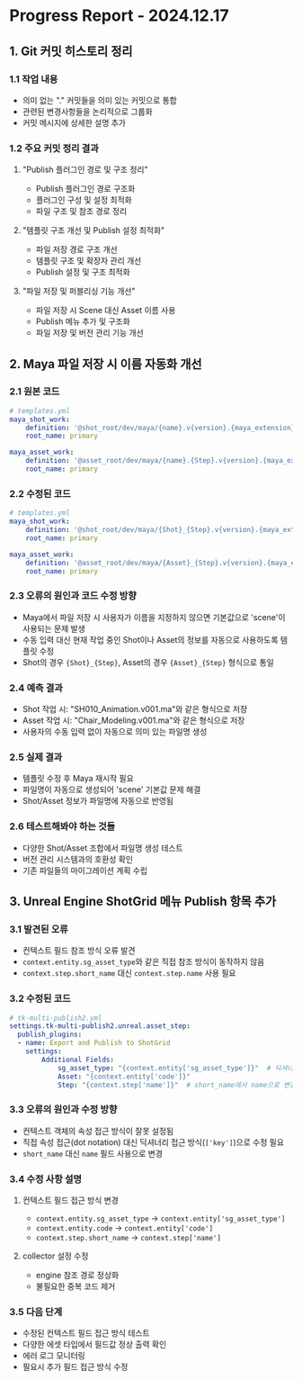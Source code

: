 # Progress Report - 2024.12.17

## 1. Git 커밋 히스토리 정리

### 1.1 작업 내용
- 의미 없는 "." 커밋들을 의미 있는 커밋으로 통합
- 관련된 변경사항들을 논리적으로 그룹화
- 커밋 메시지에 상세한 설명 추가

### 1.2 주요 커밋 정리 결과
1. "Publish 플러그인 경로 및 구조 정리"
   - Publish 플러그인 경로 구조화
   - 플러그인 구성 및 설정 최적화
   - 파일 구조 및 참조 경로 정리

2. "템플릿 구조 개선 및 Publish 설정 최적화"
   - 파일 저장 경로 구조 개선
   - 템플릿 구조 및 확장자 관리 개선
   - Publish 설정 및 구조 최적화

3. "파일 저장 및 퍼블리싱 기능 개선"
   - 파일 저장 시 Scene 대신 Asset 이름 사용
   - Publish 메뉴 추가 및 구조화
   - 파일 저장 및 버전 관리 기능 개선

## 2. Maya 파일 저장 시 이름 자동화 개선

### 2.1 원본 코드
```yaml
# templates.yml
maya_shot_work:
    definition: '@shot_root/dev/maya/{name}.v{version}.{maya_extension}'
    root_name: primary

maya_asset_work:
    definition: '@asset_root/dev/maya/{name}.{Step}.v{version}.{maya_extension}'
    root_name: primary
```

### 2.2 수정된 코드
```yaml
# templates.yml
maya_shot_work:
    definition: '@shot_root/dev/maya/{Shot}_{Step}.v{version}.{maya_extension}'
    root_name: primary

maya_asset_work:
    definition: '@asset_root/dev/maya/{Asset}_{Step}.v{version}.{maya_extension}'
    root_name: primary
```

### 2.3 오류의 원인과 코드 수정 방향
- Maya에서 파일 저장 시 사용자가 이름을 지정하지 않으면 기본값으로 'scene'이 사용되는 문제 발생
- 수동 입력 대신 현재 작업 중인 Shot이나 Asset의 정보를 자동으로 사용하도록 템플릿 수정
- Shot의 경우 `{Shot}_{Step}`, Asset의 경우 `{Asset}_{Step}` 형식으로 통일

### 2.4 예측 결과
- Shot 작업 시: "SH010_Animation.v001.ma"와 같은 형식으로 저장
- Asset 작업 시: "Chair_Modeling.v001.ma"와 같은 형식으로 저장
- 사용자의 수동 입력 없이 자동으로 의미 있는 파일명 생성

### 2.5 실제 결과
- 템플릿 수정 후 Maya 재시작 필요
- 파일명이 자동으로 생성되어 'scene' 기본값 문제 해결
- Shot/Asset 정보가 파일명에 자동으로 반영됨

### 2.6 테스트해봐야 하는 것들
- 다양한 Shot/Asset 조합에서 파일명 생성 테스트
- 버전 관리 시스템과의 호환성 확인
- 기존 파일들의 마이그레이션 계획 수립

## 3. Unreal Engine ShotGrid 메뉴 Publish 항목 추가

### 3.1 발견된 오류
- 컨텍스트 필드 참조 방식 오류 발견
- `context.entity.sg_asset_type`와 같은 직접 참조 방식이 동작하지 않음
- `context.step.short_name` 대신 `context.step.name` 사용 필요

### 3.2 수정된 코드
```yaml
# tk-multi-publish2.yml
settings.tk-multi-publish2.unreal.asset_step:
  publish_plugins:
  - name: Export and Publish to ShotGrid
    settings:
        Additional Fields:
            sg_asset_type: "{context.entity['sg_asset_type']}"  # 딕셔너리 접근 방식으로 수정
            Asset: "{context.entity['code']}"
            Step: "{context.step['name']}"  # short_name에서 name으로 변경
```

### 3.3 오류의 원인과 수정 방향
- 컨텍스트 객체의 속성 접근 방식이 잘못 설정됨
- 직접 속성 접근(dot notation) 대신 딕셔너리 접근 방식(`['key']`)으로 수정 필요
- `short_name` 대신 `name` 필드 사용으로 변경

### 3.4 수정 사항 설명
1. 컨텍스트 필드 접근 방식 변경
   - `context.entity.sg_asset_type` → `context.entity['sg_asset_type']`
   - `context.entity.code` → `context.entity['code']`
   - `context.step.short_name` → `context.step['name']`

2. collector 설정 수정
   - engine 참조 경로 정상화
   - 불필요한 중복 코드 제거

### 3.5 다음 단계
- 수정된 컨텍스트 필드 접근 방식 테스트
- 다양한 에셋 타입에서 필드값 정상 출력 확인
- 에러 로그 모니터링
- 필요시 추가 필드 접근 방식 수정
